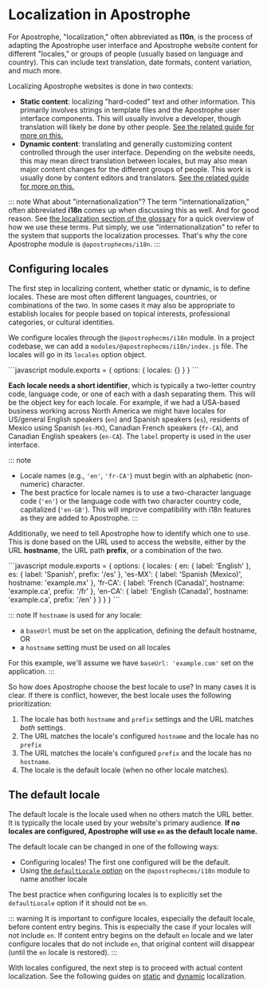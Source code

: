 # Localization in Apostrophe

For Apostrophe, "localization," often abbreviated as **l10n**, is the process of adapting the Apostrophe user interface and Apostrophe website content for different "locales," or groups of people (usually based on language and country). This can include text translation, date formats, content variation, and much more.

Localizing Apostrophe websites is done in two contexts:

- **Static content**: localizing "hard-coded" text and other information. This primarily involves strings in template files and the Apostrophe user interface components. This will usually involve a developer, though translation will likely be done by other people. [See the related guide for more on this.](static.md)
- **Dynamic content**: translating and generally customizing content controlled through the user interface. Depending on the website needs, this may mean direct translation between locales, but may also mean major content changes for the different groups of people. This work is usually done by content editors and translators. [See the related guide for more on this.](dynamic.md)

::: note What about "internationalization"?
The term "internationalization," often abbreviated **i18n** comes up when discussing this as well. And for good reason. See [the localization section of the glossary](/reference/glossary.md#localization-terms) for a quick overview of how we use these terms. Put simply, we use "internationalization" to refer to the system that supports the localization processes. That's why the core Apostrophe module is `@apostrophecms/i18n`.
:::

## Configuring locales

The first step in localizing content, whether static or dynamic, is to define locales. These are most often different languages, countries, or combinations of the two. In some cases it may also be appropriate to establish locales for people based on topical interests, professional categories, or cultural identities.


We configure locales through the `@apostrophecms/i18n` module. In a project codebase, we can add a `modules/@apostrophecms/i18n/index.js` file. The locales will go in its `locales` option object.

<AposCodeBlock>
  ```javascript
    module.exports = {
      options: {
        locales: {}
      }
    }
  ```
  <template v-slot:caption>
    modules/@apostrophecms/i18n/index.js
  </template>
</AposCodeBlock>

**Each locale needs a short identifier**, which is typically a two-letter country code, language code, or one of each with a dash separating them. This will be the object key for each locale. For example, if we had a USA-based business working across North America we might have locales for US/general English speakers (`en`) and Spanish speakers (`es`), residents of Mexico using Spanish (`es-MX`), Canadian French speakers (`fr-CA`), and Canadian English speakers (`en-CA`). The `label` property is used in the user interface.

::: note
- Locale names (e.g., `'en'`, `'fr-CA'`) must begin with an alphabetic (non-numeric) character.
- The best practice for locale names is to use a two-character language code (`'en'`) or the language code with two character country code, capitalized (`'en-GB'`). This will improve compatibility with i18n features as they are added to Apostrophe.
:::

Additionally, we need to tell Apostrophe how to identify which one to use. This is done based on the URL used to access the website, either by the URL **hostname**, the URL path **prefix**, or a combination of the two.

<AposCodeBlock>
  ```javascript
    module.exports = {
      options: {
        locales: {
          en: {
            label: 'English'
          },
          es: {
            label: 'Spanish',
            prefix: '/es'
          },
          'es-MX': {
            label: 'Spanish (Mexico)',
            hostname: 'example.mx'
          },
          'fr-CA': {
            label: 'French (Canada)',
            hostname: 'example.ca',
            prefix: '/fr'
          },
          'en-CA': {
            label: 'English (Canada)',
            hostname: 'example.ca',
            prefix: '/en'
          }
        }
      }
    }
  ```
  <template v-slot:caption>
    modules/@apostrophecms/i18n/index.js
  </template>
</AposCodeBlock>

::: note
If `hostname` is used for any locale:
- a `baseUrl` must be set on the application, defining the default hostname, OR
- a `hostname` setting must be used on all locales

For this example, we'll assume we have `baseUrl: 'example.com'` set on the application.
:::

So how does Apostrophe choose the best locale to use? In many cases it is clear. If there is conflict, however, the best locale uses the following prioritization:
1. The locale has both `hostname` and `prefix` settings and the URL matches *both* settings.
2. The URL matches the locale's configured `hostname` and the locale has no `prefix`
3. The URL matches the locale's configured `prefix` and the locale has no `hostname`.
4. The locale is the default locale (when no other locale matches).

## The default locale

The default locale is the locale used when no others match the URL better. It is typically the locale used by your website's primary audience. **If no locales are configured, Apostrophe will use `en` as the default locale name.**

The default locale can be changed in one of the following ways:
- Configuring locales! The first one configured will be the default.
- Using [the `defaultLocale` option](/reference/modules/i18n.md) on the `@apostrophecms/i18n` module to name another locale

The best practice when configuring locales is to explicitly set the `defaultLocale` option if it should not be `en`.

::: warning
It is important to configure locales, especially the default locale, before content entry begins. This is especially the case if your locales will not include `en`. If content entry begins on the default `en` locale and we later configure locales that do not include `en`, that original content will disappear (until the `en` locale is restored).
:::

With locales configured, the next step is to proceed with actual content localization. See the following guides on [static](static.md) and [dynamic](dynamic.md) localization.
